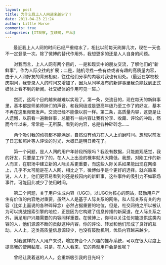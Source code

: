 ```yaml
---
layout: post
title: 为什么我上人人网越来越少了？
date: 2011-04-23 21:24
author: Little Horse
comments: true
categories: [IT观察, 互联网, 产品]
---
```

<p><span style="font-size:10pt">　　</span>最近我上人人网的时间已经严重缩水了，相比以前每天刷屏几次，现在一天也不一定登录一次。除了微博的替代作用外，我想更多的还是人人自身的问题。
</p><p>　　对我而言，上人人网有两个目的，一是和现实中的朋友交流，了解他们的"新鲜事"，作为人际交往的扩展；二是，随机寻找一些有益或者有趣的高质量内容，由于人人网好友的背景相似，往往他们分享的内容对我也有用处。（最近在学校校庆期间，我登录人人的时间又增加了，因为从同学发布的新鲜事里我总能找到正式媒体上看不到的新闻。社交媒体的作用可见一斑。）
</p><p>　　然而，这两个目的越来越难以实现了。第一条，交流目的，现在每天的新鲜事里，基本都是师弟师妹们的声音，和我同级或是更高年级乃至工作了的好友，基本不再在这里频繁发声。交流已经不能像以前一样。第二条，高质量内容，这更是让人遗憾，以前看一遍新鲜事，总能有一些内容让我有分享、收藏、评论的冲动，然而今年以来，常常是一无所获。看到的内容，总是各种碎碎念……
</p><p>　　两个吸引我的动机都不能满足，自然没有动力在人人上消磨时间。想想以前发了日志和照片等人评论的时光，大概已是明日黄花了。
</p><p>　　第一个问题，是人人网的用户年龄段所限吗？我没有数据，只能直观感觉，我的好友，只要是工作了的，在人人上出没的概率就大大降低。我想，对刚工作的新人而言，在职场中建立新的人际关系更重要，而这些人际关系如果能出现在网络上，几乎不太可能是在人人网，相比之下，微博似乎是个更好的选择。就兴趣来说，人人上，他们更容易看到的还是校园内的新鲜事，这些事件的吸引力不如职场事件，可能因此减少了使用时间。
</p><p>　　第二个问题，关于用户生成内容（UGC)。以UGC为核心的网站，鼓励用户产生有价值的内容绝对重要。虽然人人是基于人际关系的网络，和人际关系有关的内容（比如上面说的各种碎碎念）必然占据重要的地位，但是，社交网络之所以被认为可以挑战搜索引擎的地位，正是因为它构建了信息传播的新渠道，在人际关系之外，满足用户兴趣需要的内容同样重要。在微博上，你可以关注任何能提供这类内容的人，他们源源不断的贡献这种内容，你的评论、转发和他们形成了良好的互动。人人上，这类高质量信息源较少，也没有鼓励机制，优质内容越来越少。
</p><p>　　对我这样的人人用户来说，增加符合个人兴趣的推荐系统，可以在很大程度上提高我的使用黏度。只是，在人人看来，它的典型用户会是谁呢？
</p><p>　　曾经让我着迷的人人，会重新吸引我的目光吗？
</p>
